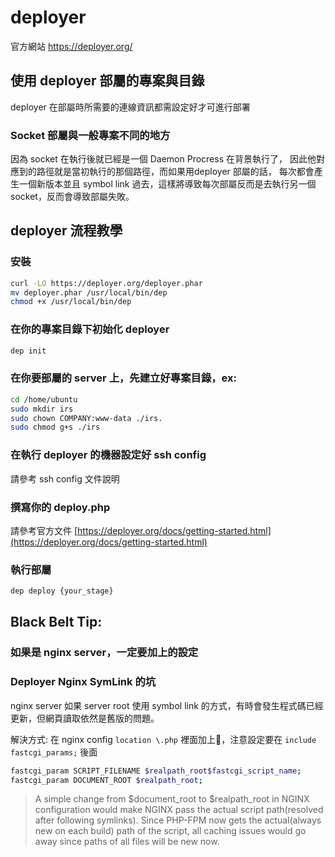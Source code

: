 # deployer

官方網站
https://deployer.org/

## 使用 deployer 部屬的專案與目錄

deployer 在部屬時所需要的連線資訊都需設定好才可進行部署

### Socket 部屬與一般專案不同的地方

因為 socket 在執行後就已經是一個 Daemon Procress 在背景執行了，
因此他對應到的路徑就是當初執行的那個路徑，而如果用deployer 部屬的話，
每次都會產生一個新版本並且 symbol link 過去，這樣將導致每次部屬反而是去執行另一個 socket，反而會導致部屬失敗。

## deployer 流程教學

### 安裝

```bash
curl -LO https://deployer.org/deployer.phar
mv deployer.phar /usr/local/bin/dep
chmod +x /usr/local/bin/dep
```

### 在你的專案目錄下初始化 deployer

```bash
dep init
```

### 在你要部屬的 server 上，先建立好專案目錄，ex:

```bash
cd /home/ubuntu
sudo mkdir irs
sudo chown COMPANY:www-data ./irs.
sudo chmod g+s ./irs
```

### 在執行 deployer 的機器設定好 ssh config

請參考 ssh config 文件說明

### 撰寫你的 deploy.php

請參考官方文件 [https://deployer.org/docs/getting-started.html](https://deployer.org/docs/getting-started.html)

### 執行部屬

```bash
dep deploy {your_stage}
```

## Black Belt Tip: 

### 如果是 nginx server，一定要加上的設定

### Deployer Nginx SymLink 的坑

nginx server 如果 server root 使用 symbol link 的方式，有時會發生程式碼已經更新，但網頁讀取依然是舊版的問題。

解決方式: 在 nginx config `location \.php` 裡面加上，注意設定要在 `include fastcgi_params;` 後面

```bash
fastcgi_param SCRIPT_FILENAME $realpath_root$fastcgi_script_name;
fastcgi_param DOCUMENT_ROOT $realpath_root;
```

> A simple change from $document_root to $realpath_root in NGINX configuration would make NGINX pass the actual script path(resolved after following symlinks). Since PHP-FPM now gets the actual(always new on each build) path of the script, all caching issues would go away since paths of all files will be new now.